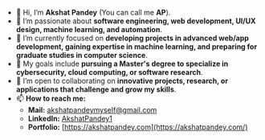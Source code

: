 - 👋 Hi, I’m **Akshat Pandey** (You can call me **AP**).  
- 👀 I’m passionate about **software engineering, web development, UI/UX design, machine learning, and automation**.  
- 🌱 I’m currently focused on **developing projects in advanced web/app development, gaining expertise in machine learning, and preparing for graduate studies in computer science**.  
- 🎯 My goals include **pursuing a Master's degree to specialize in cybersecurity, cloud computing, or software research**.  
- 💞️ I’m open to collaborating on **innovative projects, research, or applications that challenge and grow my skills**.  
- 📫 **How to reach me:**  
    - **Mail:** akshatpandeymyself@gmail.com  
    - **LinkedIn:** [AkshatPandey1](https://www.linkedin.com/in/akshatpandey1/)
    - **Portfolio:** [https://akshatpandey.com](https://akshatpandey.com/)
